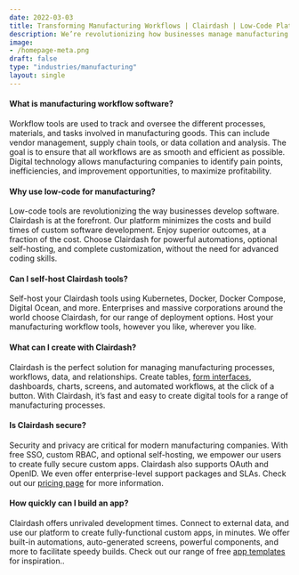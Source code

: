 ```yaml
---
date: 2022-03-03
title: Transforming Manufacturing Workflows | Clairdash | Low-Code Platform
description: We’re revolutionizing how businesses manage manufacturing workflows. Our low-code platform is perfect for digital transformation in the manufacturing industry.
image: 
- /homepage-meta.png
draft: false
type: "industries/manufacturing"
layout: single
---
```


#### What is manufacturing workflow software?
Workflow tools are used to track and oversee the different processes, materials, and tasks involved in manufacturing goods. This can include vendor management, supply chain tools, or data collation and analysis. The goal is to ensure that all workflows are as smooth and efficient as possible. Digital technology allows manufacturing companies to identify pain points, inefficiencies, and improvement opportunities, to maximize profitability.

#### Why use low-code for manufacturing?
Low-code tools are revolutionizing the way businesses develop software. Clairdash is at the forefront. Our platform minimizes the costs and build times of custom software development. Enjoy superior outcomes, at a fraction of the cost. Choose Clairdash for powerful automations, optional self-hosting, and complete customization, without the need for advanced coding skills.

#### Can I self-host Clairdash tools?
Self-host your Clairdash tools using Kubernetes, Docker, Docker Compose, Digital Ocean, and more. Enterprises and massive corporations around the world choose Clairdash, for our range of deployment options. Host your manufacturing workflow tools, however you like, wherever you like.

#### What can I create with Clairdash?
Clairdash is the perfect solution for managing manufacturing processes, workflows, data, and relationships. Create tables, [form interfaces](https://clairdash.com/forms), dashboards, charts, screens, and automated workflows, at the click of a button. With Clairdash, it’s fast and easy to create digital tools for a range of manufacturing processes.

#### Is Clairdash secure?
Security and privacy are critical for modern manufacturing companies. With free SSO, custom RBAC, and optional self-hosting, we empower our users to create fully secure custom apps. Clairdash also supports OAuth and OpenID. We even offer enterprise-level support packages and SLAs. Check out our [pricing page](https://clairdash.com/pricing) for more information.

#### How quickly can I build an app?
Clairdash offers unrivaled development times. Connect to external data, and use our platform to create fully-functional custom apps, in minutes. We offer built-in automations, auto-generated screens, powerful components, and more to facilitate speedy builds. Check out our range of free [app templates](https://clairdash.com/templates) for inspiration..